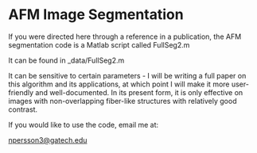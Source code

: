 # AFM Image Segmentation

If you were directed here through a reference in a publication, the AFM segmentation code is a Matlab script called FullSeg2.m

It can be found in _data/FullSeg2.m

It can be sensitive to certain parameters - I will be writing a full paper on this algorithm and its applications, at which point I will make it more user-friendly and well-documented. In its present form, it is only effective on images with non-overlapping fiber-like structures with relatively good contrast.

If you would like to use the code, email me at:

npersson3@gatech.edu
